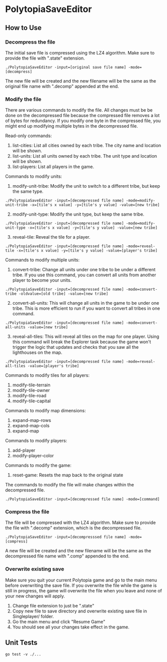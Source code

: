 # PolytopiaSaveEditor

## How to Use

### Decompress the file

The initial save file is compressed using the LZ4 algorithm. Make sure to provide the file with ".state" extension.

```
./PolytopiaSaveEditor -input=[original save file name] -mode=[decompress]
```

The new file will be created and the new filename will be the same as the original file name with ".decomp" appended at the end.

### Modify the file

There are various commands to modify the file. All changes must be be done on the decompressed file because the compressed file removes a lot of bytes for redundancy. If you modify one byte in the compressed file, you might end up modifying multiple bytes in the decompressed file.

Read-only commands:

1. list-cities: List all cities owned by each tribe. The city name and location will be shown.
2. list-units: List all units owned by each tribe. The unit type and location will be shown.
3. list-players: List all players in the game.

Commands to modify units:

1. modify-unit-tribe: Modify the unit to switch to a different tribe, but keep the same type.

```
./PolytopiaSaveEditor -input=[decompressed file name] -mode=modify-unit-tribe -x=[tile's x value] -y=[tile's y value] -value=[new tribe]
```

2. modify-unit-type: Modify the unit type, but keep the same tribe.

```
./PolytopiaSaveEditor -input=[decompressed file name] -mode=modify-unit-type -x=[tile's x value] -y=[tile's y value] -value=[new tribe]
```

3. reveal-tile: Reveal the tile for a player.

```
./PolytopiaSaveEditor -input=[decompressed file name] -mode=reveal-tile -x=[tile's x value] -y=[tile's y value] -value=[player's tribe]
```

Commands to modify multiple units:

1. convert-tribe: Change all units under one tribe to be under a different tribe. If you use this command, you can convert all units from another player to become your units.

```
./PolytopiaSaveEditor -input=[decompressed file name] -mode=convert-tribe -oldvalue=[old tribe] -value=[new tribe]
```

2. convert-all-units: This will change all units in the game to be under one tribe. This is more efficient to run if you want to convert all tribes in one command.

```
./PolytopiaSaveEditor -input=[decompressed file name] -mode=convert-all-units -value=[new tribe]
```

3. reveal-all-tiles: This will reveal all tiles on the map for one player. Using this command will break the Explorer task because the game won't trigger the logic that updates and checks that you saw all the lighthouses on the map.


```
./PolytopiaSaveEditor -input=[decompressed file name] -mode=reveal-all-tiles -value=[player's tribe]
```

Commands to modify tiles for all players:
1. modify-tile-terrain
2. modify-tile-owner
3. modify-tile-road
4. modify-tile-capital

Commands to modify map dimensions:
1. expand-map-rows
2. expand-map-cols
3. expand-map

Commands to modify players:
1. add-player
2. modify-player-color

Commands to modify the game:
1. reset-game: Resets the map back to the original state

The commands to modify the file will make changes within the decompressed file.

```
./PolytopiaSaveEditor -input=[decompressed file name] -mode=[command]
```

### Compress the file

The file will be compressed with the LZ4 algorithm. Make sure to provide the file with ".decomp" extension, which is the decompressed file.

```
./PolytopiaSaveEditor -input=[decompresssed file name] -mode=[compress]
```

A new file will be created and the new filename will be the same as the decompressed file name with ".comp" appended to the end.

### Overwrite existing save

Make sure you quit your current Polytopia game and go to the main menu before overwriting the save file. If you overwrite the file while the game is still in progress, the game will overwrite the file when you leave and none of your new changes will apply.

1. Change file extension to just be ".state"
2. Copy new file to save directory and overwrite existing save file in Singleplayer/ folder.
3. Go the main menu and click "Resume Game"
4. You should see all your changes take effect in the game.

## Unit Tests

```
go test -v ./...
```
